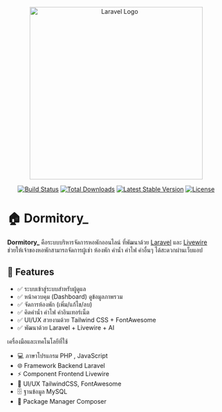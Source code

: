 <p align="center"><a href="https://laravel.com" target="_blank"><img src="https://raw.githubusercontent.com/laravel/art/master/logo-lockup/5%20SVG/2%20CMYK/1%20Full%20Color/laravel-logolockup-cmyk-red.svg" width="400" alt="Laravel Logo"></a></p>

<p align="center">
<a href="https://github.com/laravel/framework/actions"><img src="https://github.com/laravel/framework/workflows/tests/badge.svg" alt="Build Status"></a>
<a href="https://packagist.org/packages/laravel/framework"><img src="https://img.shields.io/packagist/dt/laravel/framework" alt="Total Downloads"></a>
<a href="https://packagist.org/packages/laravel/framework"><img src="https://img.shields.io/packagist/v/laravel/framework" alt="Latest Stable Version"></a>
<a href="https://packagist.org/packages/laravel/framework"><img src="https://img.shields.io/packagist/l/laravel/framework" alt="License"></a>
</p>

# 🏠 Dormitory_

**Dormitory_** คือระบบบริหารจัดการหอพักออนไลน์ ที่พัฒนาด้วย [Laravel](https://laravel.com/) และ [Livewire](https://livewire.laravel.com/)  
ช่วยให้เจ้าของหอพักสามารถจัดการผู้เช่า ห้องพัก ค่าน้ำ ค่าไฟ ค่าอื่นๆ ได้สะดวกผ่านเว็บแอป

## 🔧 Features

- ✅ ระบบเข้าสู่ระบบสำหรับผู้ดูแล
- ✅ หน้าควบคุม (Dashboard) ดูข้อมูลภาพรวม
- ✅ จัดการห้องพัก (เพิ่ม/แก้ไข/ลบ)
- ✅ คิดค่าน้ำ ค่าไฟ ค่าอินเทอร์เน็ต
- ✅ UI/UX สวยงามด้วย Tailwind CSS + FontAwesome
- ✅ พัฒนาด้วย Laravel + Livewire + AI

เครื่องมือและเทคโนโลยีที่ใช้
- 💻 ภาษาโปรแกรม	PHP , JavaScript
- 🌐 Framework Backend	Laravel
- ⚡ Component Frontend	Livewire
- 🎨 UI/UX	TailwindCSS, FontAwesome
- 🗄️ ฐานข้อมูล	MySQL
- 🔧 Package Manager	Composer
